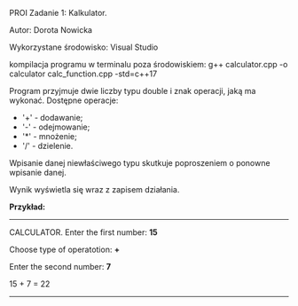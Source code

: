 PROI Zadanie 1: Kalkulator.

Autor: Dorota Nowicka

Wykorzystane środowisko: Visual Studio


kompilacja programu w terminalu poza środowiskiem:
g++ calculator.cpp -o calculator calc_function.cpp -std=c++17


Program przyjmuje dwie liczby typu double i znak operacji, 
jaką ma wykonać.
Dostępne operacje:
- '+' - dodawanie;
- '-' - odejmowanie;
- '*' - mnożenie;
- '/' - dzielenie.

Wpisanie danej niewłaściwego typu skutkuje poproszeniem o ponowne
wpisanie danej.


Wynik wyświetla się wraz z zapisem działania.


**Przykład:**

_____________________________________________

CALCULATOR. Enter the first number: **15**

Choose type of operatotion: **+**

Enter the second number: **7**

15 + 7 = 22

______________________________________________
